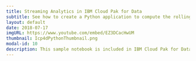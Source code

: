 ```yaml
---
title: Streaming Analytics in IBM Cloud Pak for Data
subtitle: See how to create a Python application to compute the rolling average of streaming data from a notebook.
layout: default
date: 2018-07-17
imgURL: https://www.youtube.com/embed/EZ3DCacHwUM
thumbnail: Icp4dPythonThumbnail.png
modal-id: 10
description: This sample notebook is included in IBM Cloud Pak for Data. The video walks you through creating the Streams application in Python, executing it on the Streams instance, and visualizing the results.
---
```

